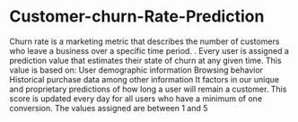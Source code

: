 # Customer-churn-Rate-Prediction
Churn rate is a marketing metric that describes the number of customers who leave a business over a specific time period. . Every user is assigned a prediction value that estimates their state of churn at any given time. This value is based on:
User demographic information
Browsing behavior
Historical purchase data among other information
It factors in our unique and proprietary predictions of how long a user will remain a customer. This score is updated every day for all users who have a minimum of one conversion. The values assigned are between 1 and 5
